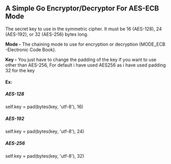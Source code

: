 ## A Simple Go Encryptor/Decryptor For AES-ECB Mode

The secret key to use in the symmetric cipher. It must be 16 (AES-128), 24 (AES-192), or 32 (AES-256) bytes long.

**Mode -** The chaining mode to use for encryption or decryption (MODE_ECB -Electronic Code Book).

**Key -** You just have to change the padding of the key if you want to use other than AES-256, For default i have used AES256 as i have used padding 32 for the key

#### **Ex**: 

  ##### AES-128
  self.key = pad(bytes(key, 'utf-8'), 16)

  ##### AES-192
  self.key = pad(bytes(key, 'utf-8'), 24)

  ##### AES-256
  self.key = pad(bytes(key, 'utf-8'), 32)
